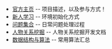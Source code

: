   * [官方主页](docs/Home.md) -- 项目描述，以及参与方式！
  * [新人学习](docs/Study.md) -- 环境初始化方式
  * [问题集合](docs/Question.md) -- 日常问题处理过程
  * [人物关系挖掘](docs/Relation.md) -- 人物关系挖掘开发文档
  * [数据结构与算法](docs/algorithm/Home.md) -- 常用算法汇总
  